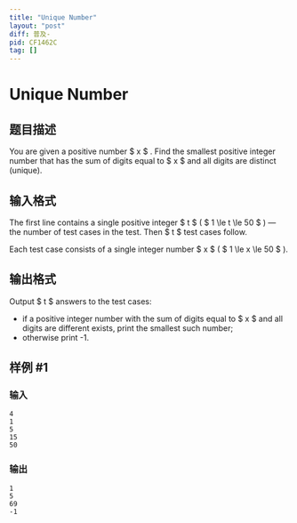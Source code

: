 ```yaml
---
title: "Unique Number"
layout: "post"
diff: 普及-
pid: CF1462C
tag: []
---
```


# Unique Number

## 题目描述

You are given a positive number $ x $ . Find the smallest positive integer number that has the sum of digits equal to $ x $ and all digits are distinct (unique).

## 输入格式

The first line contains a single positive integer $ t $ ( $ 1 \le t \le 50 $ ) — the number of test cases in the test. Then $ t $ test cases follow.

Each test case consists of a single integer number $ x $ ( $ 1 \le x \le 50 $ ).

## 输出格式

Output $ t $ answers to the test cases:

- if a positive integer number with the sum of digits equal to $ x $ and all digits are different exists, print the smallest such number;
- otherwise print -1.

## 样例 #1

### 输入

```
4
1
5
15
50
```

### 输出

```
1
5
69
-1
```

